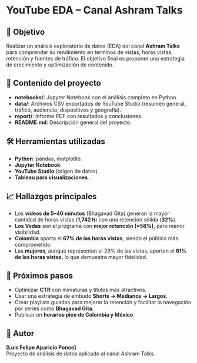 # YouTube EDA – Canal Ashram Talks

## 🎯 Objetivo
Realizar un análisis exploratorio de datos (EDA) del canal **Ashram Talks** para comprender su rendimiento en términos de vistas, horas vistas, retención y fuentes de tráfico. El objetivo final es proponer una estrategia de crecimiento y optimización de contenido.

## 📂 Contenido del proyecto
- **notebooks/**: Jupyter Notebook con el análisis completo en Python.
- **data/**: Archivos CSV exportados de YouTube Studio (resumen general, tráfico, audiencia, dispositivos y geografía).
- **report/**: Informe PDF con resultados y conclusiones.
- **README.md**: Descripción general del proyecto.

## 🛠️ Herramientas utilizadas
- **Python**: pandas, matplotlib.
- **Jupyter Notebook**.
- **YouTube Studio** (origen de datos).
- **Tableau para visualizaciones** .

## 📈 Hallazgos principales
- Los **videos de 5–40 minutos** (Bhagavad Gita) generan la mayor cantidad de horas vistas (**1,742 h**) con una retención sólida (**32%**).
- **Los Vedas** son el programa con **mejor retención (≈58%)**, pero menor visibilidad.
- **Colombia** aporta el **67% de las horas vistas**, siendo el público más comprometido.
- Las **mujeres**, aunque representan el 29% de las vistas, aportan el **61% de las horas vistas**, lo que demuestra mayor fidelidad.

## 🧠 Próximos pasos
- Optimizar **CTR** con miniaturas y títulos más atractivos.
- Usar una estrategia de embudo **Shorts → Medianos → Largos**.
- Crear playlists guiadas para mejorar la retención y facilitar la navegación por series como **Bhagavad Gita**.
- Publicar en **horarios pico de Colombia y México**.

## 👤 Autor
**[Luis Felipe Aparicio Ponce]**  
Proyecto de análisis de datos aplicado al canal Ashram Talks.
